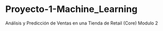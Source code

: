 # Proyecto-1-Machine_Learning
Análisis y Predicción de Ventas en una Tienda de Retail (Core) Modulo 2
